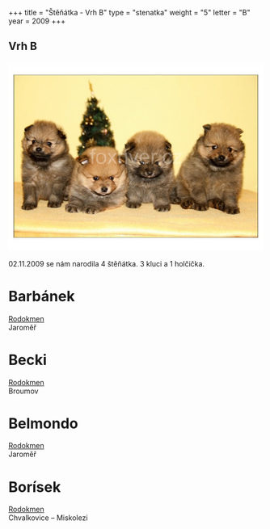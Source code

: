 +++
title = "Štěňátka - Vrh B"
type = "stenatka"
weight = "5"
letter = "B"
year = 2009
+++


<h2><span lang="cz">Vrh</span> B</h2>

![Vrh G](/images/vrhb.jpg)

<p lang="cz" data-lang-token="puppies-introduction-c">
02.11.2009 se nám narodila 4 štěňátka. 3 kluci a 1 holčička.
</p>

<div style="position:relative;">
<div>
<h1 class="entry-title name-plate">Barbánek</h1>
</div>
<a href="http://www.spic.cz/genealogie/index.php?pid=13361" target="_blank"><div class="pedigree" style="left:0px;"><span class="pedigree-label">Rodokmen</span></div></a>
</div>
<div class="location">
Jaroměř
</div>

<div style="position:relative;">
<div>
<h1 class="entry-title name-plate">Becki</h1>
</div>
<a href="http://www.spic.cz/genealogie/index.php?pid=13363" target="_blank"><div class="pedigree" style="left:0px;"><span class="pedigree-label">Rodokmen</span></div></a>
</div>
<div class="location">
Broumov
</div>

<div style="position:relative;">
<div>
<h1 class="entry-title name-plate">Belmondo</h1>
</div>
<a href="http://www.spic.cz/genealogie/index.php?pid=13337" target="_blank"><div class="pedigree" style="left:0px;"><span class="pedigree-label">Rodokmen</span></div></a>
</div>
<div class="location">
Jaroměř
</div>

<div style="position:relative;">
<div>
<h1 class="entry-title name-plate">Borísek</h1>
</div>
<a href="http://www.spic.cz/genealogie/index.php?pid=13362" target="_blank"><div class="pedigree" style="left:0px;"><span class="pedigree-label">Rodokmen</span></div></a>
</div>
<div class="location">
Chvalkovice – Miskolezi
</div>

<div class="fb-album-container"></div>

<script type="text/javascript">
    window.onload = function() {
      jQuery( document ).ready(function ($) {

        $(".fb-album-container").FacebookAlbumBrowser({
              account: "natgeo",
              accessToken: "775908159169504|cYEIsh0rs25OQQC8Ex2hXyCOut4",
              onlyAlbum: "526748911090809",
              showComments: false,
              commentsLimit:3,
              showAccountInfo: false,
              showAlbumNameInPreview: false,
              showImageCount: false,
              showImageText: true,
              shareButton: false,
              albumsPageSize: 100,
              photosPageSize: 9,
              lightbox: true,
              photosCheckbox: false,
	            pluginImagesPath: "../images/",
              likeButton: false,
              shareButton: false,
              showMoreButton: true
          });
      });
    }
</script>

</div>
